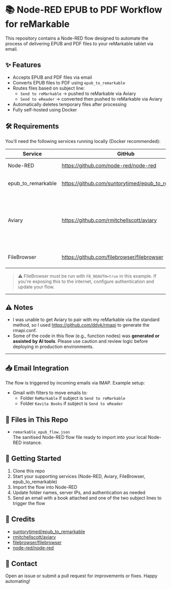 
# 📚 Node-RED EPUB to PDF Workflow for reMarkable

This repository contains a Node-RED flow designed to automate the process of delivering EPUB and PDF files to your reMarkable tablet via email.

## ✨ Features

- Accepts EPUB and PDF files via email
- Converts EPUB files to PDF using `epub_to_remarkable`
- Routes files based on subject line:
  - `Send to reMarkable` → pushed to reMarkable via Aviary
  - `Send to eReader` → converted then pushed to reMarkable via Aviary
- Automatically deletes temporary files after processing
- Fully self-hosted using Docker

## 🛠 Requirements

You’ll need the following services running locally (Docker recommended):

| Service | GitHub | Port | Notes |
|--------|--------|------|-------|
| Node-RED | https://github.com/node-red/node-red | `1880` | Core automation |
| epub_to_remarkable | https://github.com/suntorytimed/epub_to_remarkable | `5004` | Converts EPUB to PDF |
| Aviary | https://github.com/rmitchellscott/aviary | `8011` | Pushes PDF to reMarkable *(API-generated token used if pairing fails)* |
| FileBrowser | https://github.com/filebrowser/filebrowser | `8087` | Stores and deletes files |

> ⚠️ FileBrowser must be run with `FB_NOAUTH=true` in this example. If you're exposing this to the internet, configure authentication and update your flow.

---

## ⚠ Notes

- I was unable to get Aviary to pair with my reMarkable via the standard method, so I used https://github.com/ddvk/rmapi to generate the rmapi.conf.
- Some of the code in this flow (e.g., function nodes) was **generated or assisted by AI tools**. Please use caution and review logic before deploying in production environments.

---

## 📥 Email Integration

The flow is triggered by incoming emails via IMAP. Example setup:

- Gmail with filters to move emails to:
  - Folder `ReMarkable` if subject is `Send to reMarkable`
  - Folder `Kavita Books` if subject is `Send to eReader`

## 📂 Files in This Repo

- `remarkable_epub_flow.json`  
  The sanitised Node-RED flow file ready to import into your local Node-RED instance.

## 🚀 Getting Started

1. Clone this repo
2. Start your supporting services (Node-RED, Aviary, FileBrowser, epub_to_remarkable)
3. Import the flow into Node-RED
4. Update folder names, server IPs, and authentication as needed
5. Send an email with a book attached and one of the two subject lines to trigger the flow

## 🙌 Credits

- [suntorytimed/epub_to_remarkable](https://github.com/suntorytimed/epub_to_remarkable)
- [rmitchellscott/aviary](https://github.com/rmitchellscott/aviary)
- [filebrowser/filebrowser](https://github.com/filebrowser/filebrowser)
- [node-red/node-red](https://github.com/node-red/node-red)

## 📧 Contact

Open an issue or submit a pull request for improvements or fixes. Happy automating!
